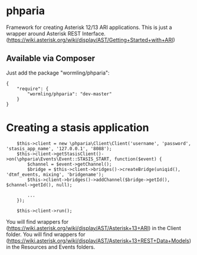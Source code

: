 phparia
=======

Framework for creating Asterisk 12/13 ARI applications.  This is just a wrapper around Asterisk REST Interface.  (https://wiki.asterisk.org/wiki/display/AST/Getting+Started+with+ARI)

Available via Composer
----------------------
Just add the package "wormling/phparia":

    {
        "require": {
            "wormling/phparia": "dev-master"
        }
    }

Creating a stasis application
=============================
        $this->client = new \phparia\Client\Client('username', 'password', 'stasis_app_name', '127.0.0.1', '8088');
        $this->client->getStasisClient()->on(\phparia\Events\Event::STASIS_START, function($event) {
            $channel = $event->getChannel();
            $bridge = $this->client->bridges()->createBridge(uniqid(), 'dtmf_events, mixing', 'bridgename');
            $this->client->bridges()->addChannel($bridge->getId(), $channel->getId(), null);
            
            ...
        });

        $this->client->run();

You will find wrappers for (https://wiki.asterisk.org/wiki/display/AST/Asterisk+13+ARI) in the Client folder.
You will find wrappers for (https://wiki.asterisk.org/wiki/display/AST/Asterisk+13+REST+Data+Models) in the Resources and Events folders.
